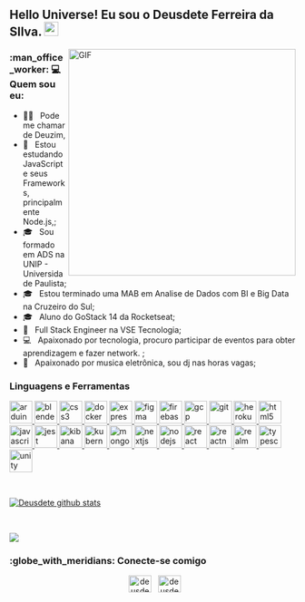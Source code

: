 <h2> Hello Universe! Eu sou o Deusdete Ferreira da SIlva. <img src="https://github.com/souvikguria98/souvikguria98/blob/master/Hi.gif" width="25"></h2>
<img align="right" alt="GIF" src="https://becode.com.br/wp-content/uploads/2016/10/Por-que-usar-JavaScript.gif" width="400"/>

<h3> :man_office_worker: 💻 Quem sou eu: </h3>

- :man_office_worker: &nbsp; Pode me chamar de Deuzim, 
- 🔭 &nbsp; Estou estudando JavaScript e seus Frameworks, principalmente Node.js,;
- 🎓 &nbsp; Sou formado em ADS na UNIP - Universidade Paulista;
- 🎓 &nbsp; Estou terminado uma MAB em Analise de Dados com BI e Big Data na Cruzeiro do Sul;
- 🎓 &nbsp; Aluno do GoStack 14 da Rocketseat;
- 💼 &nbsp; Full Stack Engineer na VSE Tecnologia;
- :computer: &nbsp; Apaixonado por tecnologia, procuro participar de eventos para obter aprendizagem e fazer network. ;
- :iphone: &nbsp; Apaixonado por musica eletrônica, sou dj nas horas vagas;

<h3 align="left">Linguagens e Ferramentas</h3>
<p align="left"> <a href="https://www.arduino.cc/" target="_blank"> <img src="https://cdn.worldvectorlogo.com/logos/arduino-1.svg" alt="arduino" width="40" height="40"/> </a> <a href="https://www.blender.org/" target="_blank"> <img src="https://download.blender.org/branding/community/blender_community_badge_white.svg" alt="blender" width="40" height="40"/> </a> <a href="https://www.w3schools.com/css/" target="_blank"> <img src="https://devicons.github.io/devicon/devicon.git/icons/css3/css3-original-wordmark.svg" alt="css3" width="40" height="40"/> </a> <a href="https://www.docker.com/" target="_blank"> <img src="https://devicons.github.io/devicon/devicon.git/icons/docker/docker-original-wordmark.svg" alt="docker" width="40" height="40"/> </a> <a href="https://expressjs.com" target="_blank"> <img src="https://devicons.github.io/devicon/devicon.git/icons/express/express-original-wordmark.svg" alt="express" width="40" height="40"/> </a> <a href="https://www.figma.com/" target="_blank"> <img src="https://www.vectorlogo.zone/logos/figma/figma-icon.svg" alt="figma" width="40" height="40"/> </a> <a href="https://firebase.google.com/" target="_blank"> <img src="https://www.vectorlogo.zone/logos/firebase/firebase-icon.svg" alt="firebase" width="40" height="40"/> </a> <a href="https://cloud.google.com" target="_blank"> <img src="https://www.vectorlogo.zone/logos/google_cloud/google_cloud-icon.svg" alt="gcp" width="40" height="40"/> </a> <a href="https://git-scm.com/" target="_blank"> <img src="https://www.vectorlogo.zone/logos/git-scm/git-scm-icon.svg" alt="git" width="40" height="40"/> </a> <a href="https://heroku.com" target="_blank"> <img src="https://www.vectorlogo.zone/logos/heroku/heroku-icon.svg" alt="heroku" width="40" height="40"/> </a> <a href="https://www.w3.org/html/" target="_blank"> <img src="https://devicons.github.io/devicon/devicon.git/icons/html5/html5-original-wordmark.svg" alt="html5" width="40" height="40"/> </a> <a href="https://developer.mozilla.org/en-US/docs/Web/JavaScript" target="_blank"> <img src="https://devicons.github.io/devicon/devicon.git/icons/javascript/javascript-original.svg" alt="javascript" width="40" height="40"/> </a> <a href="https://jestjs.io" target="_blank"> <img src="https://www.vectorlogo.zone/logos/jestjsio/jestjsio-icon.svg" alt="jest" width="40" height="40"/> </a> <a href="https://www.elastic.co/kibana" target="_blank"> <img src="https://www.vectorlogo.zone/logos/elasticco_kibana/elasticco_kibana-icon.svg" alt="kibana" width="40" height="40"/> </a> <a href="https://kubernetes.io" target="_blank"> <img src="https://www.vectorlogo.zone/logos/kubernetes/kubernetes-icon.svg" alt="kubernetes" width="40" height="40"/> </a> <a href="https://www.mongodb.com/" target="_blank"> <img src="https://devicons.github.io/devicon/devicon.git/icons/mongodb/mongodb-original-wordmark.svg" alt="mongodb" width="40" height="40"/> </a> <a href="https://nextjs.org/" target="_blank"> <img src="https://cdn.worldvectorlogo.com/logos/nextjs-3.svg" alt="nextjs" width="40" height="40"/> </a> <a href="https://nodejs.org" target="_blank"> <img src="https://devicons.github.io/devicon/devicon.git/icons/nodejs/nodejs-original-wordmark.svg" alt="nodejs" width="40" height="40"/> </a> <a href="https://reactjs.org/" target="_blank"> <img src="https://devicons.github.io/devicon/devicon.git/icons/react/react-original-wordmark.svg" alt="react" width="40" height="40"/> </a> <a href="https://reactnative.dev/" target="_blank"> <img src="https://reactnative.dev/img/header_logo.svg" alt="reactnative" width="40" height="40"/> </a> <a href="https://realm.io/" target="_blank"> <img src="https://raw.githubusercontent.com/bestofjs/bestofjs-webui/8665e8c267a0215f3159df28b33c365198101df5/public/logos/realm.svg" alt="realm" width="40" height="40"/> </a> <a href="https://www.typescriptlang.org/" target="_blank"> <img src="https://devicons.github.io/devicon/devicon.git/icons/typescript/typescript-original.svg" alt="typescript" width="40" height="40"/> </a> <a href="https://unity.com/" target="_blank"> <img src="https://www.vectorlogo.zone/logos/unity3d/unity3d-icon.svg" alt="unity" width="40" height="40"/> </a> </p>

<br>

<a align="center" href="https://github-readme-stats.anuraghazra1.vercel.app/api?username=deusdete"><img align="center" src="https://github-readme-stats.anuraghazra1.vercel.app/api?username=deusdete&show_icons=true&include_all_commits=true&theme=buefy" alt="Deusdete github stats" />
</a>

</br>

<a align="center" href="https://github-readme-stats.anuraghazra1.vercel.app/api/top-langs/?username=deusdete"><img align="center" src="https://github-readme-stats.anuraghazra1.vercel.app/api/top-langs/?username=deusdete&layout=compact&theme=buefy" />
</a>

<h3> :globe_with_meridians: Conecte-se comigo </h3>

<p align="center">
&nbsp; <a href="https://linkedin.com/in/deusdete-ferreira-a76039100" target="blank"><img align="center" src="https://cdn.jsdelivr.net/npm/simple-icons@3.0.1/icons/linkedin.svg" alt="deusdete-ferreira-a76039100" height="30" width="40" /></a>
&nbsp; <a href="mailto:deusdeteferreira05.contato@gmail.com" target="blank"><img align="center" src="https://cdn.jsdelivr.net/npm/simple-icons@3.0.1/icons/gmail.svg" alt="deusdeteferreira05.contato@gmail.com" height="30" width="40" /></a>
</p>
